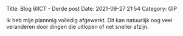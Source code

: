 Title: Blog 6IICT - Derde post
Date: 2021-09-27 21:54
Category: GIP

Ik heb mijn plannnig volledig afgewerkt. Dit kan natuurlijk nog veel veranderen door dingen die uitlopen of net sneller afzijn.
